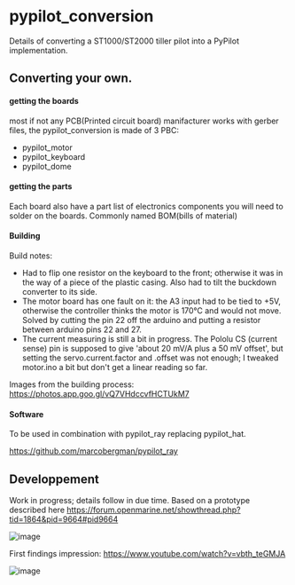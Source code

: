 # pypilot_conversion
Details of converting a ST1000/ST2000 tiller pilot into a PyPilot implementation.

## Converting your own. 

#### getting the boards 
most if not any PCB(Printed circuit board) manifacturer works with gerber files, the pypilot_conversion is made of 3 PBC:
 - pypilot_motor
 - pypilot_keyboard
 - pypilot_dome

#### getting the parts
Each board also have a part list of electronics components you will need to solder on the boards. Commonly named BOM(bills of material)

####  Building
Build notes:

- Had to flip one resistor on the keyboard to the front; otherwise it was in the way of a piece of the plastic casing. Also had to tilt the buckdown converter to its side.
- The motor board has one fault on it: the A3 input had to be tied to +5V, otherwise the controller thinks the motor is 170°C and would not move. Solved by cutting the pin 22 off the arduino and putting a resistor between arduino pins 22 and 27.
- The current measuring is still a bit in progress. The Pololu CS (current sense) pin is supposed to give 'about 20 mV/A plus a 50 mV offset', but setting the servo.current.factor and .offset was not enough; I tweaked motor.ino a bit but don't get a linear reading so far.

Images from the building process: https://photos.app.goo.gl/vQ7VHdccvfHCTUkM7

####  Software
To be used in combination with pypilot_ray replacing pypilot_hat.

https://github.com/marcobergman/pypilot_ray

## Developpement

Work in progress; details follow in due time. Based on a prototype described here https://forum.openmarine.net/showthread.php?tid=1864&pid=9664#pid9664

![image](https://user-images.githubusercontent.com/17980560/174496239-032a153d-76ff-4484-ad62-f275af7a08e0.png)


First findings impression: https://www.youtube.com/watch?v=vbth_teGMJA

![image](https://user-images.githubusercontent.com/17980560/175922177-2542d33a-8cc3-4cb2-8619-bbc711b0f9eb.png)


